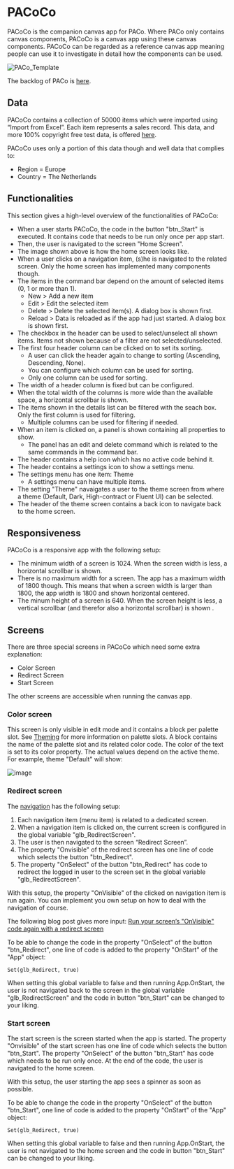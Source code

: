 # PACoCo

PACoCo is the companion canvas app for PACo. Where PACo only contains canvas components, PACoCo is a canvas app using these canvas components. PACoCo can be regarded as a reference canvas app meaning people can use it to investigate in detail how the components can be used.

![PACo_Template](https://user-images.githubusercontent.com/35654198/197381788-22ae1153-3599-4836-a67c-3d9c28566f79.png)

The backlog of PACo is [here](https://www.formsandflows.nl/pacoco-backlog/).

## Data
PACoCo contains a collection of 50000 items which were imported using “Import from Excel”. Each item represents a sales record. This data, and more 100% copyright free test data, is offered [here](https://excelbianalytics.com/wp/downloads-18-sample-csv-files-data-sets-for-testing-sales/).

PACoCo uses only a portion of this data though and well data that complies to:
- Region = Europe
- Country = The Netherlands

## Functionalities

This section gives a high-level overview of the functionalities of PACoCo:

- When a user starts PACoCo, the code in the button "btn_Start" is executed. It contains code that needs to be run only once per app start.
- Then, the user is navigated to the screen "Home Screen".
- The image shown above is how the home screen looks like.
- When a user clicks on a navigation item, (s)he is navigated to the related screen. Only the home screen has implemented many components though.
- The items in the command bar depend on the amount of selected items (0, 1 or more than 1).
  - New > Add a new item
  - Edit > Edit the selected item
  - Delete > Delete the selected item(s). A dialog box is shown first.
  - Reload > Data is reloaded as if the app had just started. A dialog box is shown first.
- The checkbox in the header can be used to select/unselect all shown items. Items not shown because of a filter are not selected/unselected.
- The first four header column can be clicked on to set its sorting.
  - A user can click the header again to change to sorting (Ascending, Descending, None).
  - You can configure which column can be used for sorting.
  - Only one column can be used for sorting.
- The width of a header column is fixed but can be configured.
- When the total width of the columns is more wide than the available space, a horizontal scrollbar is shown.
- The items shown in the details list can be filtered with the seach box. Only the first column is used for filtering.
  - Multiple columns can be used for filtering if needed.
- When an item is clicked on, a panel is shown containing all properties to show.
  - The panel has an edit and delete command which is related to the same commands in the command bar.
- The header contains a help icon which has no active code behind it.
- The header contains a settings icon to show a settings menu.
- The settings menu has one item: Theme
  - A settings menu can have multiple items.
- The setting "Theme" navaigates a user to the theme screen from where a theme (Default, Dark, High-contract or Fluent UI) can be selected.
- The header of the theme screen contains a back icon to navigate back to the home screen.

## Responsiveness

PACoCo is a responsive app with the following setup:

- The minimum width of a screen is 1024. When the screen width is less, a horizontal scrollbar is shown.
- There is no maximum width for a screen. The app has a maximum width of 1800 though. This means that when a screen width is larger than 1800, the app width is 1800 and shown horizontal centered.
- The minum height of a screen is 640. When the screen height is less, a vertical scrollbar (and therefor also a horizontal scrollbar) is shown .

## Screens
There are three special screens in PACoCo which need some extra explanation:
- Color Screen
- Redirect Screen
- Start Screen

The other screens are accessible when running the canvas app.

### Color screen
This screen is only visible in edit mode and it contains a block per palette slot. See [Theming](./theming.md) for more information on palette slots. A block contains the name of the palette slot and its related color code. The color of the text is set to its color property. The actual values depend on the active theme. For example, theme "Default" will show:

![image](https://user-images.githubusercontent.com/35654198/197279296-d19ede43-3529-4df5-a7a8-476d3aa59e30.png)

### Redirect screen
The [navigation](cmp_Nav_A.md) has the following setup:

1. Each navigation item (menu item) is related to a dedicated screen.
2. When a navigation item is clicked on, the current screen is configured in the global variable "glb_RedirectScreen".
3. The user is then navigated to the screen “Redirect Screen”.
4. The property "Onvisible" of the redirect screen has one line of code which selects the button "btn_Redirect".
5. The property "OnSelect" of the button "btn_Redirect" has code to redirect the logged in user to the screen set in the global variable "glb_RedirectScreen".

With this setup, the property "OnVisible" of the clicked on navigation item is run again. You can implement you own setup on how to deal with the navigation of course.

The following blog post gives more input: [Run your screen’s "OnVisible" code again with a redirect screen](https://www.formsandflows.nl/2022/08/27/run-your-screens-onvisible-code-again-with-a-redirect-screen/)

To be able to change the code in the property "OnSelect" of the button "btn_Redirect", one line of code is added to the property "OnStart" of the "App" object:

`Set(glb_Redirect, true)`

When setting this global variable to false and then running App.OnStart, the user is not navigated back to the screen in the global variable "glb_RedirectScreen" and the code in button "btn_Start" can be changed to your liking.

### Start screen
The start screen is the screen started when the app is started. The property "Onvisible" of the start screen has one line of code which selects the button "btn_Start". The property "OnSelect" of the button "btn_Start" has code which needs to be run only once. At the end of the code, the user is navigated to the home screen.

With this setup, the user starting the app sees a spinner as soon as possible.

To be able to change the code in the property "OnSelect" of the button "btn_Start", one line of code is added to the property "OnStart" of the "App" object:

`Set(glb_Redirect, true)`

When setting this global variable to false and then running App.OnStart, the user is not navigated to the home screen and the code in button "btn_Start" can be changed to your liking.
